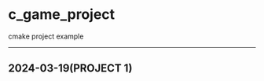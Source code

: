 # c_game_project
cmake project example

---------------------
2024-03-19(PROJECT 1)
---------------------

